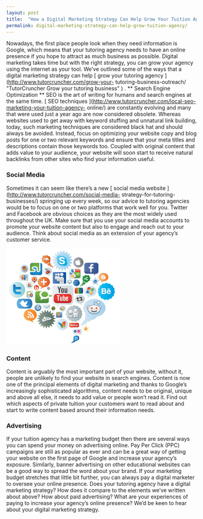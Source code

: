 ```yaml
---
layout: post
title:  "How a Digital Marketing Strategy Can Help Grow Your Tuition Agency"
permalink: digital-marketing-strategy-can-help-grow-tuition-agency/
---
```

Nowadays, the first place people look when they need information is Google,
which means that your tutoring agency needs to have an online presence if you
hope to attract as much business as possible. Digital marketing takes time but
with the right strategy, you can grow your agency using the internet as your
tool. We’ve outlined some of the ways that a digital marketing strategy can
help [ grow your tutoring agency ](http://www.tutorcruncher.com/grow-your-
tutoring-business-outreach/ "TutorCruncher Grow your tutoring business" ) . **
Search Engine Optimization ** SEO is the art of writing for humans and search
engines at the same time. [ SEO techniques
](http://www.tutorcruncher.com/local-seo-marketing-your-tuition-agency-
online/) are constantly evolving and many that were used just a year ago are
now considered obsolete. Whereas websites used to get away with keyword
stuffing and unnatural link building, today, such marketing techniques are
considered black hat and should always be avoided. Instead, focus on
optimizing your website copy and blog posts for one or two relevant keywords
and ensure that your meta titles and descriptions contain those keywords too.
Coupled with original content that adds value to your audience, your website
will soon start to receive natural backlinks from other sites who find your
information useful. 

### Social Media

Sometimes it can seem like there’s a
new [ social media website ](http://www.tutorcruncher.com/social-media-
strategy-for-tutoring-businesses/) springing up every week, so our advice to
tutoring agencies would be to focus on one or two platforms that work well for
you. Twitter and Facebook are obvious choices as they are the most widely used
throughout the UK. Make sure that you use your social media accounts to
promote your website content but also to engage and reach out to your
audience. Think about social media as an extension of your agency’s customer
service.

<div class="img-holder full-width">
   <img src="/img/blogs/social-media-icons-cloud-300x256.png" alt-text="social-media-icons-cloud"/>
</div>

### Content

Content is arguably the most important part of your website, without it,
people are unlikely to find your website in search engines. Content is now one
of the principal elements of digital marketing and thanks to Google’s
increasingly sophisticated algorithms, content needs to be original, unique
and above all else, it needs to add value or people won’t read it. Find out
which aspects of private tuition your customers want to read about and start
to write content based around their information needs. 

### Advertising

If
your tuition agency has a marketing budget then there are several ways you can
spend your money on advertising online. Pay Per Click (PPC) campaigns are
still as popular as ever and can be a great way of getting your website on the
first page of Google and increase your agency’s exposure. Similarly, banner
advertising on other educational websites can be a good way to spread the word
about your brand. If your marketing budget stretches that little bit further,
you can always pay a digital marketer to oversee your online presence. Does
your tutoring agency have a digital marketing strategy? How does it compare to
the elements we’ve written about above? How about paid advertising? What are
your experiences of paying to increase your agency’s online presence? We’d be
keen to hear about your digital marketing strategy.
